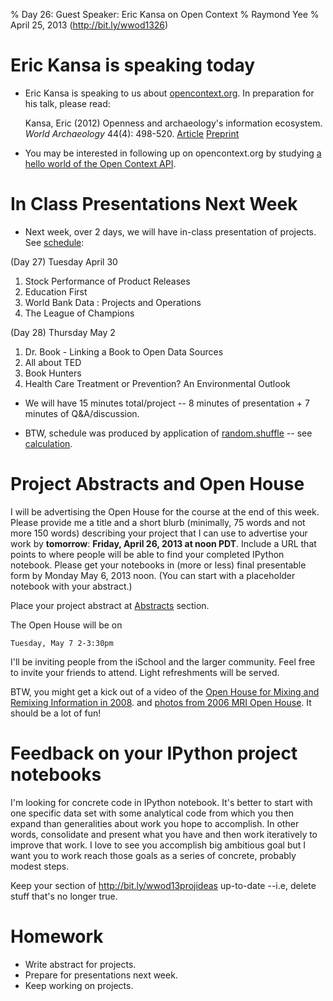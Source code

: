 % Day 26:  Guest Speaker:  Eric Kansa on Open Context
% Raymond Yee 
% April 25, 2013  (<http://bit.ly/wwod1326>)

# Eric Kansa is speaking today

* Eric Kansa is speaking to us about [opencontext.org](http://opencontext.org/).
In preparation for his talk, please read:

    Kansa, Eric (2012) Openness and archaeology's information ecosystem. *World
    Archaeology* 44(4): 498-520.
    [Article](http://www.tandfonline.com/doi/full/10.1080/00438243.2012.737575)
    [Preprint](http://alexandriaarchive.org/blog/wp-content/uploads/2012/Kansa-Open-Archaeology-Self-Archive-Draft.pdf)
    
* You may be interested in following up on opencontext.org by studying [a hello world of the Open Context API](http://nbviewer.ipython.org/urls/raw.github.com/rdhyee/working-open-data/master/notebooks/Day_26_OpenContext.ipynb).

# In Class Presentations Next Week

* Next week, over 2 days, we will have in-class presentation of projects.  See [schedule](https://docs.google.com/a/berkeley.edu/document/d/1ZMZcai8k5YA-_re_ZWhdQFwTk0xmTbQP0UIaDlb72lE/edit#bookmark=id.rrx13a65j2j):

(Day 27) Tuesday April 30

1. Stock Performance of Product Releases
2. Education First
3. World Bank Data : Projects and Operations
4. The League of Champions

(Day 28) Thursday May 2

1. Dr. Book - Linking a Book to Open Data Sources
2. All about TED
3. Book Hunters
4. Health Care Treatment or Prevention?  An Environmental Outlook

* We will have 15 minutes total/project -- 8 minutes of presentation + 7 minutes of Q&A/discussion. 

* BTW, schedule was produced by application of [random.shuffle](http://stackoverflow.com/a/2124370/7782) -- see [calculation](http://nbviewer.ipython.org/urls/raw.github.com/rdhyee/working-open-data/master/notebooks/Day_25_Project_Scheduling.ipynb).

# Project Abstracts and Open House

I will be advertising the Open House for the course at the end of this week. Please
provide me a title and a short blurb (minimally, 75 words and not more 150 words)
describing your project that I can use to advertise your work by **tomorrow**: **Friday,
April 26, 2013 at noon PDT**.  Include a URL that points to where people will be able to find your completed IPython notebook.
Please get your notebooks in (more or less) final presentable form by Monday May 6, 2013 noon.
(You can start with a placeholder notebook with your abstract.)

Place your project abstract at
[Abstracts](https://docs.google.com/a/berkeley.edu/document/d/1ZMZcai8k5YA-_re_ZWhdQFwTk0xmTbQP0UIaDlb72lE/edit#bookmark=id.zebdssfr8vuy)
section.

The Open House will be on 

    Tuesday, May 7 2-3:30pm

I'll be inviting people from the iSchool and the larger community. Feel free to
invite your friends to attend. Light refreshments will be served.

BTW, you might get a kick out of a video of the [Open House for Mixing and Remixing Information in 2008](http://www.ustream.tv/recorded/409703).
and [photos from 2006 MRI Open House](http://www.flickr.com/photos/raymondyee/sets/72057594137253915/).  It should be a lot of fun!

# Feedback on your IPython project notebooks

I'm looking for concrete code in IPython notebook. It's better to start with one
specific data set with some analytical code from which you then expand
than generalities about work you hope to accomplish.  In other words, consolidate and present what you have
and then work iteratively to improve that work. I
love to see you accomplish big ambitious goal but I want you to work reach those goals as a series of concrete,
probably modest steps.

Keep your section of http://bit.ly/wwod13projideas up-to-date --i.e, delete stuff that's no longer true.

# Homework

* Write abstract for projects.
* Prepare for presentations next week.
* Keep working on projects.


